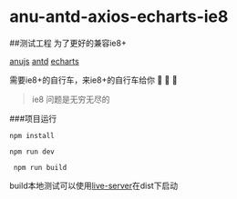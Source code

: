 # anu-antd-axios-echarts-ie8
##测试工程 为了更好的兼容ie8+

[anujs](https://rubylouvre.github.io/anu/index.html)  [antd](https://ant.design/index-cn)   [echarts](https://www.echartsjs.com/index.html)

需要ie8+的自行车，来ie8+的自行车给你 :bicyclist: :bicyclist: :bicyclist:

> ie8 问题是无穷无尽的

###项目运行

``` npm install ```

``` npm run dev ```

``` npm run build```

build本地测试可以使用[live-server](https://www.npmjs.com/package/live-server)在dist下启动
